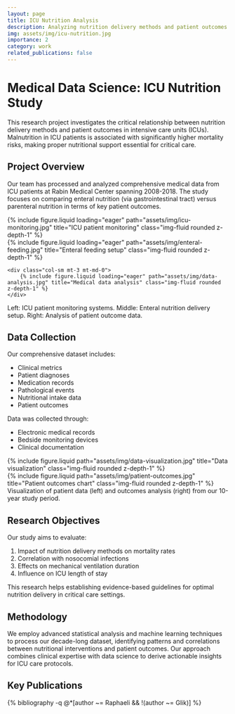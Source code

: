 ```yaml
---
layout: page
title: ICU Nutrition Analysis
description: Analyzing nutrition delivery methods and patient outcomes in intensive care
img: assets/img/icu-nutrition.jpg
importance: 2
category: work
related_publications: false
---
```


# Medical Data Science: ICU Nutrition Study

This research project investigates the critical relationship between nutrition delivery methods and patient outcomes in intensive care units (ICUs). Malnutrition in ICU patients is associated with significantly higher mortality risks, making proper nutritional support essential for critical care.

## Project Overview

Our team has processed and analyzed comprehensive medical data from ICU patients at Rabin Medical Center spanning 2008-2018. The study focuses on comparing enteral nutrition (via gastrointestinal tract) versus parenteral nutrition in terms of key patient outcomes.

<div class="row">
    <div class="col-sm mt-3 mt-md-0">
        {% include figure.liquid loading="eager" path="assets/img/icu-monitoring.jpg" title="ICU patient monitoring" class="img-fluid rounded z-depth-1" %}
    </div>
    <div class="col-sm mt-3 mt-md-0">
        {% include figure.liquid loading="eager" path="assets/img/enteral-feeding.jpg" title="Enteral feeding setup" class="img-fluid rounded z-depth-1" %}
    </div>

    <div class="col-sm mt-3 mt-md-0">
        {% include figure.liquid loading="eager" path="assets/img/data-analysis.jpg" title="Medical data analysis" class="img-fluid rounded z-depth-1" %}
    </div>
</div>
<div class="caption">
    Left: ICU patient monitoring systems. Middle: Enteral nutrition delivery setup. Right: Analysis of patient outcome data.
</div>

## Data Collection

Our comprehensive dataset includes:
- Clinical metrics
- Patient diagnoses
- Medication records
- Pathological events
- Nutritional intake data
- Patient outcomes

Data was collected through:
- Electronic medical records
- Bedside monitoring devices
- Clinical documentation

<div class="row justify-content-sm-center">
    <div class="col-sm-8 mt-3 mt-md-0">
        {% include figure.liquid path="assets/img/data-visualization.jpg" title="Data visualization" class="img-fluid rounded z-depth-1" %}
    </div>
    <div class="col-sm-4 mt-3 mt-md-0">
        {% include figure.liquid path="assets/img/patient-outcomes.jpg" title="Patient outcomes chart" class="img-fluid rounded z-depth-1" %}
    </div>
</div>
<div class="caption">
    Visualization of patient data (left) and outcomes analysis (right) from our 10-year study period.
</div>

## Research Objectives

Our study aims to evaluate:
1. Impact of nutrition delivery methods on mortality rates
2. Correlation with nosocomial infections
3. Effects on mechanical ventilation duration
4. Influence on ICU length of stay

This research helps establishing evidence-based guidelines for optimal nutrition delivery in critical care settings.

## Methodology

We employ advanced statistical analysis and machine learning techniques to process our decade-long dataset, identifying patterns and correlations between nutritional interventions and patient outcomes. Our approach combines clinical expertise with data science to derive actionable insights for ICU care protocols.

## Key Publications

<div class="publications">
  <div class="publication-list">
    {% bibliography -q @*[author ~= Raphaeli && !(author ~= Glik)] %}
  </div>
</div>





